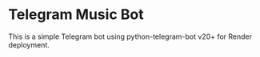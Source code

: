 # Telegram Music Bot

This is a simple Telegram bot using python-telegram-bot v20+ for Render deployment.